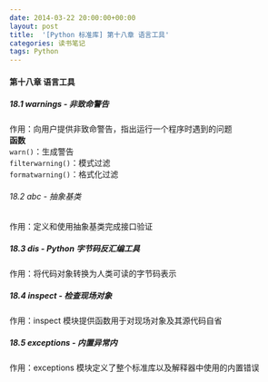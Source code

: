 ```yaml
---
date: 2014-03-22 20:00:00+00:00
layout: post
title:  '[Python 标准库] 第十八章 语言工具'
categories: 读书笔记
tags: Python
---
```


#### 第十八章 语言工具

##### 18.1 warnings - 非致命警告
作用：向用户提供非致命警告，指出运行一个程序时遇到的问题  
**函数**  
`warn()`：生成警告  
`filterwarning()`：模式过滤  
`formatwarning()`：格式化过滤  

###### 18.2 abc - 抽象基类
作用：定义和使用抽象基类完成接口验证  

##### 18.3 dis - Python 字节码反汇编工具
作用：将代码对象转换为人类可读的字节码表示  

##### 18.4 inspect - 检查现场对象
作用：inspect 模块提供函数用于对现场对象及其源代码自省  

##### 18.5 exceptions - 内置异常内
作用：exceptions 模块定义了整个标准库以及解释器中使用的内置错误  

